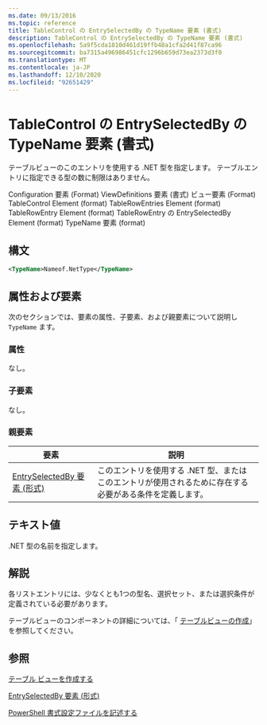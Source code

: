 ```yaml
---
ms.date: 09/13/2016
ms.topic: reference
title: TableControl の EntrySelectedBy の TypeName 要素 (書式)
description: TableControl の EntrySelectedBy の TypeName 要素 (書式)
ms.openlocfilehash: 5a9f5cda1810d461d19ffb48a1cfa2d41f87ca96
ms.sourcegitcommit: ba7315a496986451cfc1296b659d73ea2373d3f0
ms.translationtype: MT
ms.contentlocale: ja-JP
ms.lasthandoff: 12/10/2020
ms.locfileid: "92651429"
---
```

# <a name="typename-element-for-entryselectedby-for-tablecontrol-format"></a>TableControl の EntrySelectedBy の TypeName 要素 (書式)

テーブルビューのこのエントリを使用する .NET 型を指定します。 テーブルエントリに指定できる型の数に制限はありません。

Configuration 要素 (Format) ViewDefinitions 要素 (書式) ビュー要素 (Format) TableControl Element (format) TableRowEntries Element (format) TableRowEntry Element (format) TableRowEntry の EntrySelectedBy Element (format) TypeName 要素 (format)

## <a name="syntax"></a>構文

```xml
<TypeName>Nameof.NetType</TypeName>
```

## <a name="attributes-and-elements"></a>属性および要素

次のセクションでは、要素の属性、子要素、および親要素について説明し `TypeName` ます。

### <a name="attributes"></a>属性

なし。

### <a name="child-elements"></a>子要素

なし。

### <a name="parent-elements"></a>親要素

|要素|説明|
|-------------|-----------------|
|[EntrySelectedBy 要素 (形式)](./entryselectedby-element-for-tablerowentry-for-tablecontrol-format.md)|このエントリを使用する .NET 型、またはこのエントリが使用されるために存在する必要がある条件を定義します。|

## <a name="text-value"></a>テキスト値

.NET 型の名前を指定します。

## <a name="remarks"></a>解説

各リストエントリには、少なくとも1つの型名、選択セット、または選択条件が定義されている必要があります。

テーブルビューのコンポーネントの詳細については、「 [テーブルビューの作成](./creating-a-table-view.md)」を参照してください。

## <a name="see-also"></a>参照

[テーブル ビューを作成する](./creating-a-table-view.md)

[EntrySelectedBy 要素 (形式)](./entryselectedby-element-for-tablerowentry-for-tablecontrol-format.md)

[PowerShell 書式設定ファイルを記述する](./writing-a-powershell-formatting-file.md)
